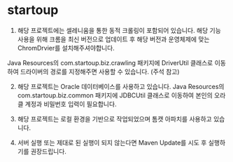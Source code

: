 # startoup

1. 해당 프로젝트에는 셀레니움을 통한 동적 크롤링이 포함되어 있습니다. 해당 기능 사용을 위해
크롬을 최신 버전으로 업데이트 후 해당 버전과 운영체제에 맞는 ChromDrvier를 설치해주셔야합니다.

Java Resources의 com.startoup.biz.crawling 패키지에 DriverUtil 클래스로 이동하여
드라이버의 경로를 지정해주면 사용할 수 있습니다. (주석 참고)

2. 해당 프로젝트는 Oracle 데이터베이스를 사용하고 있습니다.
Java Resources의 com.startoup.biz.common 패키지에 JDBCUtil 클래스로 이동하여
본인의 오라클 계정과 비밀번호 입력이 필요합니다.

3. 해당 프로젝트는 로컬 환경을 기반으로 작업되었으며 톰캣 아파치를 사용하고 있습니다.

4. 서버 실행 또는 제대로 된 실행이 되지 않는다면 Maven Update를 시도 후 실행하기를 권장드립니다.
